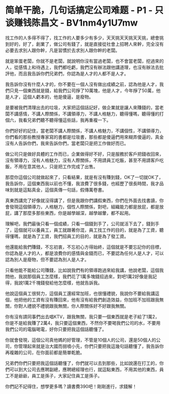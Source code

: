 # 简单干脆，几句话搞定公司难题 - P1 - 只谈赚钱陈昌文 - BV1nm4y1U7mw

找工作的人多得不得了，找工作的人要多少有多少，天天挑天天挑天天挑，總會挑到好的，好了，創業了，做公司有錢了，就是直接從社會上招聘人來幹，完全沒有必要去求別人跟你幹，凡是習慣於去求別人跟你幹的老闆。

就是笨蛋老闆，你就不是老闆，就說明你沒有當過老闆，也不會當老闆，挖過來的人，從感情上和待遇上，我們都吃虧，我們沒有辦法跟他講道理，也沒有辦法去批評他，而且我告訴你們兄弟們，你認為是人才的人都不是人才。

我告訴你沒有什麼人才的，你不要在一個人沒有做出成績之前，認為他是人才，我們只見一個東西就是錢，給我們公司掙了10萬塊，他是人才，今年掙了50萬，他是人才，這個人虧本的，他是傻逼，是廢物。

是要被我們清理出去的垃圾，大家把這個話記好，做企業就是讓人來賺錢的，當老闆不講感情，不講人際關係，不講領導力，不講人格魅力，聽得懂嗎，聽得懂的打個六，我看兄弟們聽不聽得懂這些話，我再重複一下。

你們好好的記住，當老闆不講人際關係，不講人格魅力，不講個性，不講領導力，你們看的那些教授專家寫的書都是垃圾書，那些都是傻逼們用來糊弄傻逼的，真金沒有人告訴你們，我來告訴你們，當老闆只是把工作做好而已。

做公司只是做好具體的工作而已，企業做得好不好，只是服務於客戶把錢收回來，沒有領導力，沒有人格魅力，沒有人際關係，不用請員工吃飯，甚至不用請客戶吃飯，不用在意其他人，只是把工作完成了出售。

那麼你這個公司就做起來了，只看結果，就是有沒有賺到錢，OK了一切就OK了，我告訴你，這個東西我以前也不懂，我浪費了很多錢，也經歷了很長時間，我才品味到就是這點真金，這個真傳一句話，假傳萬卷書。

真東西講完了好像就沒得講了，但是我跟你們講假東西，你們在外面去找書讀，你會發現這個領導力，人格魅力，個性人際關係，對吧，組織能力都是放屁，都是放屁，講了那麼多那些東西，你是越學越深，越學越暈，都不起用。

理解吧，我們最後只看一個成績，只看一個錢到手了，公司就活下去了，錢到手了，這個就可以養員工，員工就跟著你混，員工找工作的目的，就是為了工資，聽得懂嗎，就是為了工資，我們招員工的目的，就是為了發工資。

他還能給我們賺錢，不忘初衷，不忘初心方得始終，這個就是不要忘記你的目標，你認為是人才的人，都是浪費你的感情與金錢而已，不要認為任何人是人才，可以認為別人是廢物，但不要認為別人是人才。

只看他能不能給公司賺錢，比如說我們有的領導跑過來給我講，他說老闆，這個我問他，我說那個員工怎麼樣，我們花了1萬多塊錢招過來，對吧1萬2好像是我記得，我說1萬2千塊錢發給他怎麼樣，他就告訴我。

他說這個員工很努力，這個員工還經常加班，也很懂禮貌，我說你不要給我講這個，他把他的工資有沒有賺回來，他有沒有給我們創造效益，你加班不加班跟我無關，你對人禮貌不禮貌跟我無關，你人際關係好不好跟我無關。

你有沒有請同事們出去唱KTV，跟我無關，我只要一個東西就是老子給了1萬2，你是不是給我賺了2萬4，我只要這個東西，不然你不要喝我們公司的水，不要用我們公司的電腦喝電，好你只要把我這個話聽懂了。

你就會發現，這個公司真他媽的好管理，不管是10個人的公司，還是50個人的公司，你管理起來就是治大國而弱噴小先，你們只要把我這幾句話聽懂了，我告訴你再複雜的公司，在你面前都是簡單乾脆。

兄弟們你們只要把我這個話聽懂了，你們就可以去到那些，比如說還在打工的，你們可以到大公司去應聘副總，應聘總經理也行，就這點東西，不用其他的東西，員工不是爺爺，員工是孫子，大家記住員工是孫子。

你們記不記得住，想學更多嗎？讀書費390吧！剛剛進行，求錢解！